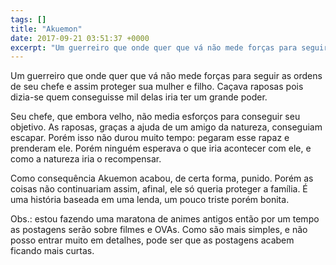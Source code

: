 ```yaml
---
tags: []
title: "Akuemon"
date: 2017-09-21 03:51:37 +0000
excerpt: "Um guerreiro que onde quer que vá não mede forças para seguir as ordens de seu chefe e assim proteger sua mulher e filho. Caçava raposas..."
---
```


Um guerreiro que onde quer que vá não mede forças para seguir as ordens de seu chefe e assim proteger sua mulher e filho. Caçava raposas pois dizia-se quem conseguisse mil delas iria ter um grande poder.

Seu chefe, que embora velho, não media esforços para conseguir seu objetivo. As raposas, graças a ajuda de um amigo da natureza, conseguiam escapar. Porém isso não durou muito tempo: pegaram esse rapaz e prenderam ele. Porém ninguém esperava o que iria acontecer com ele, e como a natureza iria o recompensar.

Como consequência Akuemon acabou, de certa forma, punido. Porém as coisas não continuariam assim, afinal, ele só queria proteger a família. É uma história baseada em uma lenda, um pouco triste porém bonita.

Obs.: estou fazendo uma maratona de animes antigos então por um tempo as postagens serão sobre filmes e OVAs. Como são mais simples, e não posso entrar muito em detalhes, pode ser que as postagens acabem ficando mais curtas.